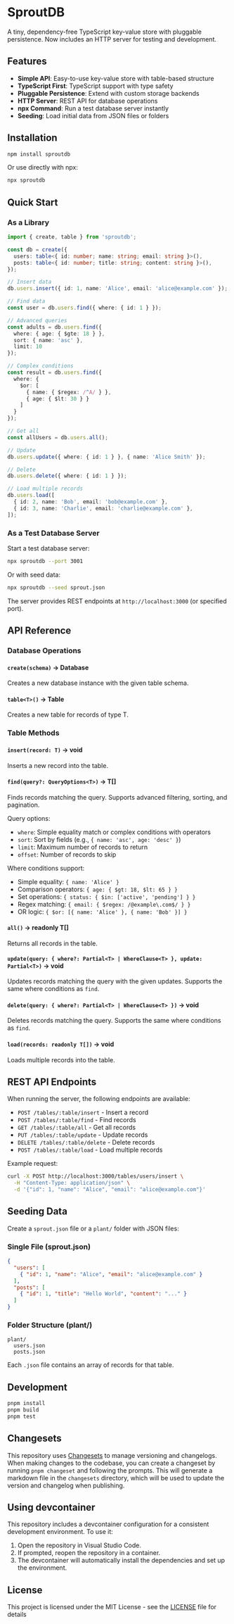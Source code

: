 # SproutDB

A tiny, dependency-free TypeScript key-value store with pluggable persistence. Now includes an HTTP server for testing and development.

## Features

- **Simple API**: Easy-to-use key-value store with table-based structure
- **TypeScript First**: TypeScript support with type safety
- **Pluggable Persistence**: Extend with custom storage backends
- **HTTP Server**: REST API for database operations
- **npx Command**: Run a test database server instantly
- **Seeding**: Load initial data from JSON files or folders

## Installation

```bash
npm install sproutdb
```

Or use directly with npx:

```bash
npx sproutdb
```

## Quick Start

### As a Library

```typescript
import { create, table } from 'sproutdb';

const db = create({
  users: table<{ id: number; name: string; email: string }>(),
  posts: table<{ id: number; title: string; content: string }>(),
});

// Insert data
db.users.insert({ id: 1, name: 'Alice', email: 'alice@example.com' });

// Find data
const user = db.users.find({ where: { id: 1 } });

// Advanced queries
const adults = db.users.find({ 
  where: { age: { $gte: 18 } },
  sort: { name: 'asc' },
  limit: 10 
});

// Complex conditions
const result = db.users.find({
  where: { 
    $or: [
      { name: { $regex: /^A/ } },
      { age: { $lt: 30 } }
    ]
  }
});

// Get all
const allUsers = db.users.all();

// Update
db.users.update({ where: { id: 1 } }, { name: 'Alice Smith' });

// Delete
db.users.delete({ where: { id: 1 } });

// Load multiple records
db.users.load([
  { id: 2, name: 'Bob', email: 'bob@example.com' },
  { id: 3, name: 'Charlie', email: 'charlie@example.com' },
]);
```

### As a Test Database Server

Start a test database server:

```bash
npx sproutdb --port 3001
```

Or with seed data:

```bash
npx sproutdb --seed sprout.json
```

The server provides REST endpoints at `http://localhost:3000` (or specified port).

## API Reference

### Database Operations

#### `create(schema)` → Database
Creates a new database instance with the given table schema.

#### `table<T>()` → Table<T>
Creates a new table for records of type T.

### Table Methods

#### `insert(record: T)` → void
Inserts a new record into the table.

#### `find(query?: QueryOptions<T>)` → T[]
Finds records matching the query. Supports advanced filtering, sorting, and pagination.

Query options:
- `where`: Simple equality match or complex conditions with operators
- `sort`: Sort by fields (e.g., `{ name: 'asc', age: 'desc' }`)
- `limit`: Maximum number of records to return
- `offset`: Number of records to skip

Where conditions support:
- Simple equality: `{ name: 'Alice' }`
- Comparison operators: `{ age: { $gt: 18, $lt: 65 } }`
- Set operations: `{ status: { $in: ['active', 'pending'] } }`
- Regex matching: `{ email: { $regex: /@example\.com$/ } }`
- OR logic: `{ $or: [{ name: 'Alice' }, { name: 'Bob' }] }`

#### `all()` → readonly T[]
Returns all records in the table.

#### `update(query: { where?: Partial<T> | WhereClause<T> }, update: Partial<T>)` → void
Updates records matching the query with the given updates. Supports the same where conditions as `find`.

#### `delete(query: { where?: Partial<T> | WhereClause<T> })` → void
Deletes records matching the query. Supports the same where conditions as `find`.

#### `load(records: readonly T[])` → void
Loads multiple records into the table.

## REST API Endpoints

When running the server, the following endpoints are available:

- `POST /tables/:table/insert` - Insert a record
- `POST /tables/:table/find` - Find records
- `GET /tables/:table/all` - Get all records
- `PUT /tables/:table/update` - Update records
- `DELETE /tables/:table/delete` - Delete records
- `POST /tables/:table/load` - Load multiple records

Example request:

```bash
curl -X POST http://localhost:3000/tables/users/insert \
  -H "Content-Type: application/json" \
  -d '{"id": 1, "name": "Alice", "email": "alice@example.com"}'
```

## Seeding Data

Create a `sprout.json` file or a `plant/` folder with JSON files:

### Single File (sprout.json)
```json
{
  "users": [
    { "id": 1, "name": "Alice", "email": "alice@example.com" }
  ],
  "posts": [
    { "id": 1, "title": "Hello World", "content": "..." }
  ]
}
```

### Folder Structure (plant/)
```
plant/
  users.json
  posts.json
```

Each `.json` file contains an array of records for that table.

## Development

```bash
pnpm install
pnpm build
pnpm test
```

## Changesets

This repository uses [Changesets](https://github.com/changesets/changesets) to manage versioning and changelogs. When making changes to the codebase, you can create a changeset by running `pnpm changeset` and following the prompts. This will generate a markdown file in the `changesets` directory, which will be used to update the version and changelog when publishing.

## Using devcontainer

This repository includes a devcontainer configuration for a consistent development environment. To use it:

1. Open the repository in Visual Studio Code.
2. If prompted, reopen the repository in a container.
3. The devcontainer will automatically install the dependencies and set up the environment.

## License

This project is licensed under the MIT License - see the [LICENSE](LICENSE) file for details
